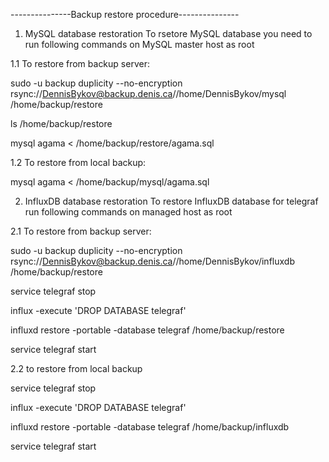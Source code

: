 ---------------Backup restore procedure---------------


1. MySQL database restoration
To rsetore MySQL database you need to run following commands on MySQL master host as root

1.1 To restore from backup server:

sudo -u backup duplicity --no-encryption rsync://DennisBykov@backup.denis.ca//home/DennisBykov/mysql /home/backup/restore

ls /home/backup/restore

mysql agama < /home/backup/restore/agama.sql


1.2 To restore from local backup:

mysql agama < /home/backup/mysql/agama.sql




2. InfluxDB database restoration
To restore InfluxDB database for telegraf run following commands on managed host as root

2.1 To restore from backup server:

sudo -u backup duplicity --no-encryption rsync://DennisBykov@backup.denis.ca//home/DennisBykov/influxdb /home/backup/restore

service telegraf stop

influx -execute 'DROP DATABASE telegraf'

influxd restore -portable -database telegraf /home/backup/restore

service telegraf start


2.2 to restore from local backup

service telegraf stop

influx -execute 'DROP DATABASE telegraf'

influxd restore -portable -database telegraf /home/backup/influxdb

service telegraf start